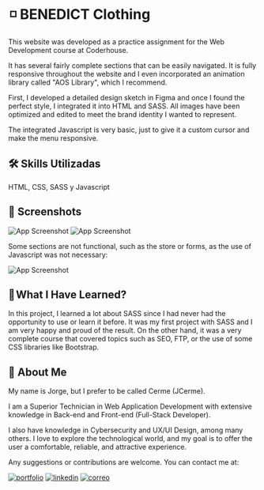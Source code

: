 
#  ◽ BENEDICT Clothing

This website was developed as a practice assignment for the Web Development course at Coderhouse.

It has several fairly complete sections that can be easily navigated. It is fully responsive throughout the website and I even incorporated an animation library called "AOS Library", which I recommend.

First, I developed a detailed design sketch in Figma and once I found the perfect style, I integrated it into HTML and SASS. All images have been optimized and edited to meet the brand identity I wanted to represent.

The integrated Javascript is very basic, just to give it a custom cursor and make the menu responsive.

## 🛠 Skills Utilizadas
HTML, CSS, SASS y Javascript 


## 📸 Screenshots

![App Screenshot](https://www.jcerme.com/other/benedict-1.png)
![App Screenshot](https://www.jcerme.com/other/benedict-2.png)

Some sections are not functional, such as the store or forms, as the use of Javascript was not necessary:

![App Screenshot](https://www.jcerme.com/other/benedict-4.png)

## 📖 What I Have Learned?

In this project, I learned a lot about SASS since I had never had the opportunity to use or learn it before. It was my first project with SASS and I am very happy and proud of the result. On the other hand, it was a very complete course that covered topics such as SEO, FTP, or the use of some CSS libraries like Bootstrap.


## 🚀 About Me
My name is Jorge, but I prefer to be called Cerme (JCerme).

I am a Superior Technician in Web Application Development with extensive knowledge in Back-end and Front-end (Full-Stack Developer).

I also have knowledge in Cybersecurity and UX/UI Design, among many others. I love to explore the technological world, and my goal is to offer the user a comfortable, reliable, and attractive experience.

Any suggestions or contributions are welcome.
You can contact me at:

[![portfolio](https://img.shields.io/badge/https://jcerme.com-5f17ce?style=for-the-badge&logo=ko-fi&logoColor=white)](https://jcerme.com/)
[![linkedin](https://img.shields.io/badge/jorge_cermeno-0A66C2?style=for-the-badge&logo=linkedin&logoColor=white)](www.linkedin.com/in/jorge-cermeno)
[![correo](https://img.shields.io/badge/contact@jcerme.com-red?style=for-the-badge&logo=gmail&logoColor=white)](mailto:contact@jcerme.com)

